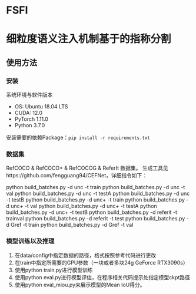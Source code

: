# FSFI
# 细粒度语义注入机制基于的指称分割

## 使用方法

### 安装

系统环境与软件版本

- OS: Ubuntu 18.04 LTS
- CUDA: 12.0
- PyTorch 1.11.0
- Python 3.7.0

安装需要的依赖Package：`pip install -r requirements.txt`

### 数据集

RefCOCO & RefCOCO+ & RefCOCOG & ReferIt 数据集。
生成工具见https://github.com/fengguang94/CEFNet，详细指令如下：

python build_batches.py -d unc -t train
python build_batches.py -d unc -t val
python build_batches.py -d unc -t testA
python build_batches.py -d unc -t testB
python build_batches.py -d unc+ -t train
python build_batches.py -d unc+ -t val
python build_batches.py -d unc+ -t testA
python build_batches.py -d unc+ -t testB
python build_batches.py -d referit -t trainval
python build_batches.py -d referit -t test
python build_batches.py -d Gref -t train
python build_batches.py -d Gref -t val

### 模型训练以及推理

1. 在data/config中指定数据的路径，格式按照参考代码进行更改
2. 在train中指定所需要的GPU参数（一块或者多块24g GeForce RTX3090s）
3. 使用python train.py进行模型训练
4. 使用python eval.py进行模型评估，在程序相关代码提示处指定模型ckpt路径
5. 使用python eval_miou.py来展示模型的Mean IoU得分。




